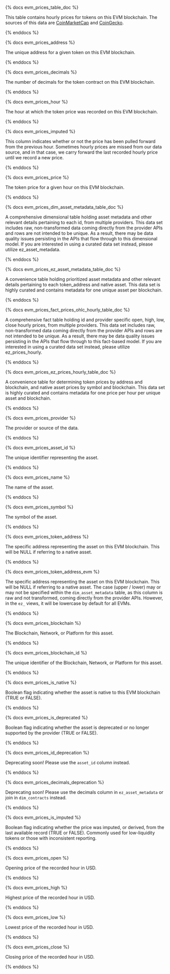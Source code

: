 {% docs evm_prices_table_doc %}

This table contains hourly prices for tokens on this EVM blockchain. 
The sources of this data are [CoinMarketCap](https://coinmarketcap.com/) and [CoinGecko](https://www.coingecko.com/).

{% enddocs %}


{% docs evm_prices_address %}

The unique address for a given token on this EVM blockchain.  

{% enddocs %}


{% docs evm_prices_decimals %}

The number of decimals for the token contract on this EVM blockchain. 

{% enddocs %}


{% docs evm_prices_hour %}

The hour at which the token price was recorded on this EVM blockchain. 

{% enddocs %}


{% docs evm_prices_imputed %}

This column indicates whether or not the price has been pulled forward from the previous hour. Sometimes hourly prices are missed from our data source, and in that case, we carry forward the last recorded hourly price until we record a new price. 

{% enddocs %}


{% docs evm_prices_price %}

The token price for a given hour on this EVM blockchain.

{% enddocs %}


{% docs evm_prices_dim_asset_metadata_table_doc %}

A comprehensive dimensional table holding asset metadata and other relevant details pertaining to each id, from multiple providers. This data set includes raw, non-transformed data coming directly from the provider APIs and rows are not intended to be unique. As a result, there may be data quality issues persisting in the APIs that flow through to this dimensional model. If you are interested in using a curated data set instead, please utilize ez_asset_metadata.

{% enddocs %}


{% docs evm_prices_ez_asset_metadata_table_doc %}

A convenience table holding prioritized asset metadata and other relevant details pertaining to each token_address and native asset. This data set is highly curated and contains metadata for one unique asset per blockchain.

{% enddocs %}


{% docs evm_prices_fact_prices_ohlc_hourly_table_doc %}

A comprehensive fact table holding id and provider specific open, high, low, close hourly prices, from multiple providers. This data set includes raw, non-transformed data coming directly from the provider APIs and rows are not intended to be unique. As a result, there may be data quality issues persisting in the APIs that flow through to this fact-based model. If you are interested in using a curated data set instead, please utilize ez_prices_hourly.

{% enddocs %}


{% docs evm_prices_ez_prices_hourly_table_doc %}

A convenience table for determining token prices by address and blockchain, and native asset prices by symbol and blockchain. This data set is highly curated and contains metadata for one price per hour per unique asset and blockchain.

{% enddocs %}


{% docs evm_prices_provider %}

The provider or source of the data.

{% enddocs %}


{% docs evm_prices_asset_id %}

The unique identifier representing the asset.

{% enddocs %}


{% docs evm_prices_name %}

The name of the asset.

{% enddocs %}


{% docs evm_prices_symbol %}

The symbol of the asset.

{% enddocs %}


{% docs evm_prices_token_address %}

The specific address representing the asset on this EVM blockchain. This will be NULL if referring to a native asset.

{% enddocs %}


{% docs evm_prices_token_address_evm %}

The specific address representing the asset on this EVM blockchain. This will be NULL if referring to a native asset. The case (upper / lower) may or may not be specified within the `dim_asset_metadata` table, as this column is raw and not transformed, coming directly from the provider APIs. However, in the `ez_` views, it will be lowercase by default for all EVMs.

{% enddocs %}


{% docs evm_prices_blockchain %}

The Blockchain, Network, or Platform for this asset.

{% enddocs %}


{% docs evm_prices_blockchain_id %}

The unique identifier of the Blockchain, Network, or Platform for this asset.

{% enddocs %}


{% docs evm_prices_is_native %}

Boolean flag indicating whether the asset is native to this EVM blockchain (TRUE or FALSE).

{% enddocs %}


{% docs evm_prices_is_deprecated %}

Boolean flag indicating whether the asset is deprecated or no longer supported by the provider (TRUE or FALSE).

{% enddocs %}


{% docs evm_prices_id_deprecation %}

Deprecating soon! Please use the `asset_id` column instead.

{% enddocs %}


{% docs evm_prices_decimals_deprecation %}

Deprecating soon! Please use the decimals column in `ez_asset_metadata` or join in `dim_contracts` instead.

{% enddocs %}


{% docs evm_prices_is_imputed %}

Boolean flag indicating whether the price was imputed, or derived, from the last available record (TRUE or FALSE). Commonly used for low-liquidity tokens or those with inconsistent reporting.

{% enddocs %}


{% docs evm_prices_open %}

Opening price of the recorded hour in USD.

{% enddocs %}


{% docs evm_prices_high %}

Highest price of the recorded hour in USD.

{% enddocs %}


{% docs evm_prices_low %}

Lowest price of the recorded hour in USD.

{% enddocs %}


{% docs evm_prices_close %}

Closing price of the recorded hour in USD.

{% enddocs %}

